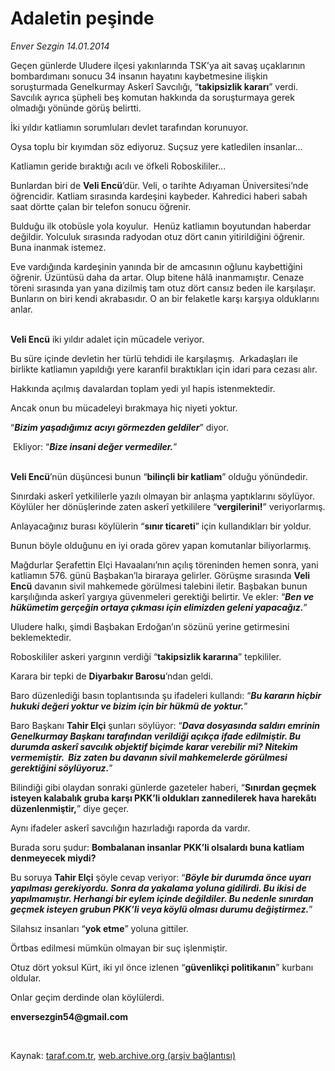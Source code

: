 # Adaletin peşinde

*Enver Sezgin 14.01.2014*

<div class="yazi"><p>Geçen günlerde Uludere ilçesi yakınlarında TSK’ya ait savaş uçaklarının bombardımanı sonucu 34 insanın hayatını kaybetmesine ilişkin soruşturmada Genelkurmay Askerî Savcılığı, “<b>takipsizlik kararı</b>” verdi. Savcılık ayrıca şüpheli beş komutan hakkında da soruşturmaya gerek olmadığı yönünde görüş belirtti.</p>
<p>İki yıldır katliamın sorumluları devlet tarafından korunuyor. </p>
<p>Oysa toplu bir kıyımdan söz ediyoruz. Suçsuz yere katledilen insanlar...</p>
<p>Katliamın geride bıraktığı acılı ve öfkeli Roboskililer...</p>
<p>Bunlardan biri de <b>Veli Encü</b>’dür. Veli, o tarihte Adıyaman Üniversitesi’nde öğrencidir. Katliam sırasında kardeşini kaybeder. Kahredici haberi sabah saat dörtte çalan bir telefon sonucu öğrenir. </p>
<p>Bulduğu ilk otobüsle yola koyulur.  Henüz katliamın boyutundan haberdar değildir. Yolculuk sırasında radyodan otuz dört canın yitirildiğini öğrenir. Buna inanmak istemez.</p>
<p>Eve vardığında kardeşinin yanında bir de amcasının oğlunu kaybettiğini öğrenir. Üzüntüsü daha da artar. Olup bitene hâlâ inanmamıştır. Cenaze töreni sırasında yan yana dizilmiş tam otuz dört cansız beden ile karşılaşır. Bunların on biri kendi akrabasıdır. O an bir felaketle karşı karşıya olduklarını anlar. </p>
<p><b><br/>Veli Encü</b> iki yıldır adalet için mücadele veriyor. </p>
<p>Bu süre içinde devletin her türlü tehdidi ile karşılaşmış.  Arkadaşları ile birlikte katliamın yapıldığı yere karanfil bıraktıkları için idari para cezası alır.</p>
<p>Hakkında açılmış davalardan toplam yedi yıl hapis istenmektedir.</p>
<p>Ancak onun bu mücadeleyi bırakmaya hiç niyeti yoktur.</p>
<p>“<b><i>Bizim yaşadığımız acıyı görmezden geldiler</i></b>” diyor.</p>
<p> Ekliyor: “<b><i>Bize insani değer vermediler.</i></b>”</p>
<p><b><br/>Veli Encü</b>’nün düşüncesi bunun “<b>bilinçli bir katliam</b>” olduğu yönündedir.</p>
<p>Sınırdaki askerî yetkililerle yazılı olmayan bir anlaşma yaptıklarını söylüyor. Köylüler her dönüşlerinde zaten askerî yetkililere “<b>vergilerini!</b>” veriyorlarmış.</p>
<p>Anlayacağınız burası köylülerin “<b>sınır ticareti</b>” için kullandıkları bir yoldur.</p>
<p>Bunun böyle olduğunu en iyi orada görev yapan komutanlar biliyorlarmış.</p>
<p>Mağdurlar Şerafettin Elçi Havaalanı’nın açılış töreninden hemen sonra, yani katliamın 576. günü Başbakan’la biraraya gelirler. Görüşme sırasında <b>Veli Encü</b> davanın sivil mahkemede görülmesi talebini iletir. Başbakan bunun karşılığında askerî yargıya güvenmeleri gerektiği belirtir. Ve ekler: “<b><i>Ben ve hükümetim gerçeğin ortaya çıkması için elimizden geleni yapacağız.</i></b>”</p>
<p>Uludere halkı, şimdi Başbakan Erdoğan’ın sözünü yerine getirmesini beklemektedir. </p>
<p>Roboskililer askeri yargının verdiği “<b>takipsizlik kararına</b>” tepkililer.</p>
<p>Karara bir tepki de <b>Diyarbakır Barosu</b>’ndan geldi.</p>
<p>Baro düzenlediği basın toplantısında şu ifadeleri kullandı: “<b><i>Bu kararın hiçbir hukuki değeri yoktur ve bizim için bir hükmü de yoktur.</i></b>”</p>
<p>Baro Başkanı <b>Tahir Elçi</b> şunları söylüyor: “<b><i>Dava dosyasında saldırı emrinin Genelkurmay Başkanı tarafından verildiği açıkça ifade edilmiştir. Bu durumda askerî savcılık objektif biçimde karar verebilir mi? Nitekim vermemiştir.  Biz zaten bu davanın sivil mahkemelerde görülmesi gerektiğini söylüyoruz.</i></b>”</p>
<p>Bilindiği gibi olaydan sonraki günlerde gazeteler haberi, “<b>Sınırdan geçmek isteyen kalabalık gruba karşı PKK’li oldukları zannedilerek hava harekâtı düzenlenmiştir,</b>” diye geçer.</p>
<p>Aynı ifadeler askerî savcılığın hazırladığı raporda da vardır.</p>
<p>Burada soru şudur: <b>Bombalanan insanlar PKK’li olsalardı buna katliam denmeyecek miydi?</b></p>
<p>Bu soruya <b>Tahir Elçi</b> şöyle cevap veriyor: “<b><i>Böyle bir durumda önce uyarı yapılması gerekiyordu. Sonra da yakalama yoluna gidilirdi. Bu ikisi de yapılmamıştır. Herhangi bir eylem içinde değildiler. Bu nedenle sınırdan geçmek isteyen grubun PKK’li veya köylü olması durumu değiştirmez.</i></b>” </p>
<p>Silahsız insanları “<b>yok etme</b>” yoluna gittiler.</p>
<p>Örtbas edilmesi mümkün olmayan bir suç işlenmiştir.</p>
<p>Otuz dört yoksul Kürt, iki yıl önce izlenen “<b>güvenlikçi politikanın</b>” kurbanı oldular.</p>
<p>Onlar geçim derdinde olan köylülerdi.</p><b>
<p>enversezgin54@gmail.com</p>
<p></p></b> 
</div>

Kaynak: [taraf.com.tr](http://www.taraf.com.tr/enver-sezgin/makale-adaletin-pesinde.htm), [web.archive.org (arşiv bağlantısı)](http://web.archive.org/web/20140115112122/http://www.taraf.com.tr/enver-sezgin/makale-adaletin-pesinde.htm)
